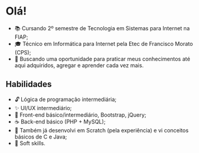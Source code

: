 # Olá!
- :books: Cursando 2º semestre de Tecnologia em Sistemas para Internet na FIAP;
- :mortar_board: Técnico em Informática para Internet pela Etec de Francisco Morato (CPS);
- :dart: Buscando uma oportunidade para praticar meus conhecimentos até aqui adquiridos, agregar e aprender cada vez mais.

## Habilidades
- :unlock: Lógica de programação intermediária;
- :sparkles: UI/UX intermediário;
- :art: Front-end básico/intermediário, Bootstrap, jQuery;
- :coffee: Back-end básico (PHP + MySQL);
- :school_satchel: Também já desenvolvi em Scratch (pela experiência) e vi conceitos básicos de C e Java;
- :bust_in_silhouette: Soft skills.
